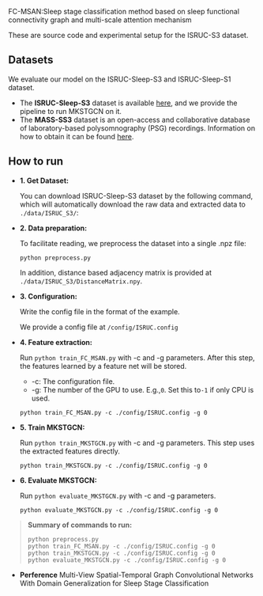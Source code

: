 FC-MSAN:Sleep stage classification method based on sleep functional connectivity graph and multi-scale attention mechanism



These are source code and experimental setup for the ISRUC-S3 dataset.

## Datasets

We evaluate our model on the ISRUC-Sleep-S3 and ISRUC-Sleep-S1 dataset.

- The **ISRUC-Sleep-S3** dataset is available [here](https://sleeptight.isr.uc.pt/), and we provide the pipeline to run MKSTGCN on it.
- The **MASS-SS3** dataset is an open-access and collaborative database of laboratory-based polysomnography (PSG) recordings. Information on how to obtain it can be found [here](http://massdb.herokuapp.com/en/).

## How to run

- **1. Get Dataset:**
  
  You can download ISRUC-Sleep-S3 dataset by the following command, which will automatically download the raw data and extracted data to `./data/ISRUC_S3/`:

- **2. Data preparation:**

  To facilitate reading, we preprocess the dataset into a single .npz file:

  ```shell
  python preprocess.py
  ```
  
  In addition, distance based adjacency matrix is provided at `./data/ISRUC_S3/DistanceMatrix.npy`.
  
- **3. Configuration:**

  Write the config file in the format of the example.

  We provide a config file at `/config/ISRUC.config`

- **4. Feature extraction:**

  Run `python train_FC_MSAN.py` with -c and -g parameters. After this step, the features learned by a feature net will be stored.

  + -c: The configuration file.
  + -g: The number of the GPU to use. E.g.,`0`. Set this to`-1` if only CPU is used.

  ```shell
  python train_FC_MSAN.py -c ./config/ISRUC.config -g 0
  ```

- **5. Train MKSTGCN:**

  Run `python train_MKSTGCN.py` with -c and -g parameters. This step uses the extracted features directly. 

    ```shell
  python train_MKSTGCN.py -c ./config/ISRUC.config -g 0
    ```

- **6. Evaluate MKSTGCN:**

  Run `python evaluate_MKSTGCN.py` with -c and -g parameters.

    ```shell
  python evaluate_MKSTGCN.py -c ./config/ISRUC.config -g 0
    ```


> **Summary of commands to run:**
>
> ```shell
> python preprocess.py
> python train_FC_MSAN.py -c ./config/ISRUC.config -g 0
> python train_MKSTGCN.py -c ./config/ISRUC.config -g 0
> python evaluate_MKSTGCN.py -c ./config/ISRUC.config -g 0
> ```
>


- **Perference**
Multi-View Spatial-Temporal Graph Convolutional Networks With Domain Generalization for Sleep Stage Classification
